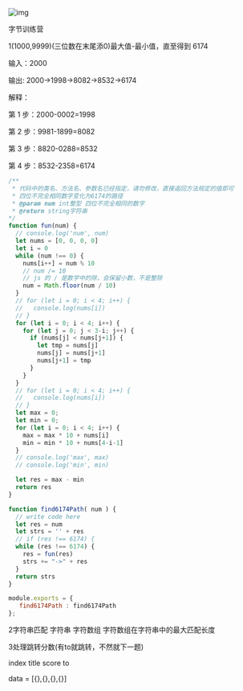 ![img](https://gitee.com/twilight_h_1184651848/pic-go-img/raw/master/前端/vue/20210302134654.jpg)

字节训练营

1(1000,9999)(三位数在末尾添0)最大值-最小值，直至得到 6174

输入：2000

输出: 2000->1998->8082->8532->6174

解释：

第 1 步：2000-0002=1998

第 2 步：9981-1899=8082

第 3 步：8820-0288=8532

第 4 步：8532-2358=6174

```js
/**
 * 代码中的类名、方法名、参数名已经指定，请勿修改，直接返回方法规定的值即可
 * 四位不完全相同数字变化为6174的路径
 * @param num int整型 四位不完全相同的数字
 * @return string字符串
*/
function fun(num) {
  // console.log('num', num)
  let nums = [0, 0, 0, 0]
  let i = 0
  while (num !== 0) {
    nums[i++] = num % 10
    // num /= 10
    // js 的 / 是数学中的除，会保留小数，不是整除
    num = Math.floor(num / 10)
  }
  // for (let i = 0; i < 4; i++) {
  //   console.log(nums[i])
  // }
  for (let i = 0; i < 4; i++) {
    for (let j = 0; j < 3-i; j++) {
      if (nums[j] < nums[j+1]) {
        let tmp = nums[j]
        nums[j] = nums[j+1]
        nums[j+1] = tmp
      }
    }
  }
  // for (let i = 0; i < 4; i++) {
  //   console.log(nums[i])
  // }
  let max = 0;
  let min = 0;
  for (let i = 0; i < 4; i++) {
    max = max * 10 + nums[i]
    min = min * 10 + nums[4-i-1]
  }
  // console.log('max', max)
  // console.log('min', min)

  let res = max - min
  return res
}

function find6174Path( num ) {
  // write code here
  let res = num
  let strs = '' + res
  // if (res !== 6174) {
  while (res !== 6174) {
    res = fun(res)
    strs += "->" + res
  }
  return strs
}

module.exports = {
   find6174Path : find6174Path
};

```





2字符串匹配 字符串 字符数组 字符数组在字符串中的最大匹配长度



3处理跳转分数(有to就跳转，不然就下一题)

index title score to

data = [{},{},{},{}]